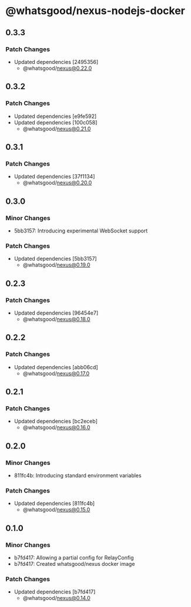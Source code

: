 # @whatsgood/nexus-nodejs-docker

## 0.3.3

### Patch Changes

- Updated dependencies [2495356]
  - @whatsgood/nexus@0.22.0

## 0.3.2

### Patch Changes

- Updated dependencies [e9fe592]
- Updated dependencies [100c058]
  - @whatsgood/nexus@0.21.0

## 0.3.1

### Patch Changes

- Updated dependencies [37f1134]
  - @whatsgood/nexus@0.20.0

## 0.3.0

### Minor Changes

- 5bb3157: Introducing experimental WebSocket support

### Patch Changes

- Updated dependencies [5bb3157]
  - @whatsgood/nexus@0.19.0

## 0.2.3

### Patch Changes

- Updated dependencies [96454e7]
  - @whatsgood/nexus@0.18.0

## 0.2.2

### Patch Changes

- Updated dependencies [abb06cd]
  - @whatsgood/nexus@0.17.0

## 0.2.1

### Patch Changes

- Updated dependencies [bc2eceb]
  - @whatsgood/nexus@0.16.0

## 0.2.0

### Minor Changes

- 811fc4b: Introducing standard environment variables

### Patch Changes

- Updated dependencies [811fc4b]
  - @whatsgood/nexus@0.15.0

## 0.1.0

### Minor Changes

- b7fd417: Allowing a partial config for RelayConfig
- b7fd417: Created whatsgood/nexus docker image

### Patch Changes

- Updated dependencies [b7fd417]
  - @whatsgood/nexus@0.14.0
